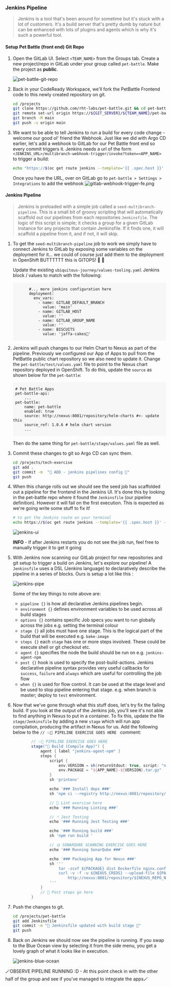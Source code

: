 ### Jenkins Pipeline

> Jenkins is a tool that's been around for sometime but it's stuck with a lot of customers. It's a build server that's pretty dumb by nature but can be enhanced with lots of plugins and agents which is why it's such a powerful tool. 

<!---
#### Jenkins access to GitLab
Jenkins needs to access repositories to see Jenkinsfile. There are multiple options to use ie username/password, SSH Keys and token (which we will going to use)

1. Login to GitLab and click on your avatar from upper left corner > Settings.
![gitlab-settings](images/gitlav-settings.png)
2. Click on Access Token and generate one.
![gitlab-access-token](images/gitlab-access-token.png)
3. Copy the newly generated token and update `ubiquitous-journey/values-tooling.yaml`
![gitlab-access-token-2](images/gitlab-access-token-2.png)

```bash
...
...
          - name: GITLAB_TOKEN
            value: ''
...
```

```bash
git add ubiquitous-journey/values-tooling.yaml
git commit -m "🥔 Gitlab Token is added 🥔"
git push
```
--->

#### Setup Pet Battle (front end) Git Repo

1. Open the GitLab UI. Select `<TEAM_NAME>` from the Groups tab. Create a new project/repo in GitLab under your group called `pet-battle`. Make the project as **public**.

    ![pet-battle-git-repo](images/pet-battle-git-repo.png)

2. Back in your CodeReady Workspace, we'll fork the PetBattle Frontend code to this newly created repository on git.

    ```bash
    cd /projects
    git clone https://github.com/rht-labs/pet-battle.git && cd pet-battle
    git remote set-url origin https://${GIT_SERVER}/${TEAM_NAME}/pet-battle.git
    git branch -M main
    git push -u origin main
    ```

3. We want to be able to tell Jenkins to run a build for every code change - welcome our good ol' friend the Webhook. Just like we did with Argo CD earlier, let's add a webhook to GitLab for our Pet Battle front end so every commit triggers it. Jenkins needs a url of the form `<JENKINS_URL>/multibranch-webhook-trigger/invoke?token=<APP_NAME>` to trigger a build:

    ```bash
    echo "https://$(oc get route jenkins --template='{{ .spec.host }}' -n ${TEAM_NAME}-ci-cd)/multibranch-webhook-trigger/invoke?token=pet-battle"
    ```

    Once you have the URL, over on GitLab go to `pet-battle > Settings > Integrations` to add the webhook 
    ![gitlab-webhook-trigger-fe.png](./images/gitlab-webhook-trigger-fe.png)

#### Jenkins Pipeline
> Jenkins is preloaded with a simple job called a `seed-multibranch-pipeline`. This is a small bit of groovy scripting that will automatically scaffold out our pipelines from each repositories `Jenkinsfile`. The logic of this script is simple; it checks a group for a given GitLab instance for any projects that contain Jenkinsfile. If it finds one, it will scaffold a pipeline from it, and if not, it will skip.

1. To get the `seed-multibranch-pipeline` job to work we simply have to connect Jenkins to GitLab by exposing some variables on the deployment for it... we could of course just add them to the deployment in OpenShift BUTTTTTT this is GITOPS! :muscle: :gun:

    Update the existing `ubiquitous-journey/values-tooling.yaml` Jenkins block / values to match with the following:

    <div class="highlight" style="background: #f7f7f7">
    <pre><code class="language-yaml">
          #... more jenkins configuration here
          deployment:
            env_vars:
              - name: GITLAB_DEFAULT_BRANCH
                value: 'main'
              - name: GITLAB_HOST
                value: '<GIT_SERVER>'
              - name: GITLAB_GROUP_NAME
                value: '<TEAM_NAME>'
              - name: BISCUITS
                value: 'jaffa-cakes🍪'
      </code></pre></div>

2. Jenkins will push changes to our Helm Chart to Nexus as part of the pipeline. Previously we configured our App of Apps to pull from the PetBattle public chart repository so we also need to update it. Change the `pet-battle/test/values.yaml` file to point to the Nexus chart repository deployed in OpenShift. To do this, update the `source` as shown below for the `pet-battle`:

    <div class="highlight" style="background: #f7f7f7">
    <pre><code class="language-yaml">
    # Pet Battle Apps
    pet-battle-api:
        ...
    pet-battle:
        name: pet-battle
        enabled: true
        source: http://nexus:8081/repository/helm-charts #<- update this
        source_ref: 1.0.6 # helm chart version
        ...
    </code></pre></div>

    Then do the same thing for `pet-battle/stage/values.yaml` file as well.
3. Commit these changes to git so Argo CD can sync them.

    ```bash
    cd /projects/tech-exercise
    git add .
    git commit -m  "🍕 ADD - jenkins pipelines config 🍕"
    git push
    ```

4. When this change rolls out we should see the seed job has scaffolded out a pipeline for the frontend in the Jenkins UI. It's done this by looking in the pet-battle repo where it found the `Jenkinsfile` (our pipeline definition). However it will fail on the first execution. This is expected as we're going write some stuff to fix it!

    ```bash
    # to get the Jenkins route on your terminal
    echo https://$(oc get route jenkins --template='{{ .spec.host }}' -n ${TEAM_NAME}-ci-cd)
    ```

    ![jenkins-ui](images/jenkins-ui.png)

    <p class="warn"><b>INFO</b> - If after Jenkins restarts you do not see the job run, feel free to manually trigger it to get it going</p>


5. With Jenkins now scanning our GitLab project for new repositories and git setup to trigger a build on Jenkins, let's explore our pipeline! A `Jenkinsfile` uses a DSL (Jenkins language) to declaratively describe the pipeline in a series of blocks. Ours is setup a lot like this :

    ![jenkins-pipe](images/jenkins-pipe.png)

    Some of the key things to note above are:
    * `pipeline {}` is how all declarative Jenkins pipelines begin.
    * `environment {}` defines environment variables to be used across all build stages
    * `options {}` contains specific Job specs you want to run globally across the jobs e.g. setting the terminal colour
    * `stage {}` all jobs must have one stage. This is the logical part of the build that will be executed e.g. `bake-image`
    * `steps {}` each `stage` has one or more steps involved. These could be execute shell or git checkout etc.
    * `agent {}` specifies the node the build should be run on e.g. `jenkins-agent-npm`
    * `post {}` hook is used to specify the post-build-actions. Jenkins declarative pipeline syntax provides very useful callbacks for `success`, `failure` and `always` which are useful for controlling the job flow
    * `when {}` is used for flow control. It can be used at the stage level and be used to stop pipeline entering that stage. e.g. when branch is master; deploy to `test` environment.

6. Now that we've gone through what this stuff does, let's try fix the failing build. If you look at the output of the Jenkins job, you'll see it's not able to find anything in Nexus to put in a container. To fix this, update the file `stage/Jenkinsfile` by adding a new `stage` which will run app compilation, producing the artifact in Nexus for us. Add the following below to the  `// 💥🔨 PIPELINE EXERCISE GOES HERE ` comment:

    ```groovy
            // 💥🔨 PIPELINE EXERCISE GOES HERE 
            stage("🧰 Build (Compile App)") {
                agent { label "jenkins-agent-npm" }
                steps {
                    script {
                        env.VERSION = sh(returnStdout: true, script: "npm run version --silent").trim()
                        env.PACKAGE = "${APP_NAME}-${VERSION}.tar.gz"
                    }
                    sh 'printenv'

                    echo '### Install deps ###'
                    sh 'npm ci --registry http://nexus:8081/repository/labs-npm'

                    // 💅 Lint exercise here
                    echo '### Running Linting ###'

                    // 🃏 Jest Testing
                    echo '### Running Jest Testing ###'

                    echo '### Running build ###'
                    sh 'npm run build '

                    // 🌞 SONARQUBE SCANNING EXERCISE GOES HERE 
                    echo '### Running SonarQube ###'

                    echo '### Packaging App for Nexus ###'
                    sh '''
                        tar -zcvf ${PACKAGE} dist Dockerfile nginx.conf
                        curl -v -f -u ${NEXUS_CREDS} --upload-file ${PACKAGE} \
                            http://nexus:8081/repository/${NEXUS_REPO_NAME}/${APP_NAME}/${PACKAGE}
                    '''
                }
                // 📰 Post steps go here
            }
    ```

7. Push the changes to git.

    ```bash
    cd /projects/pet-battle
    git add Jenkinsfile
    git commit -m "🌸 Jenkinsfile updated with build stage 🌸"
    git push
    ```

8. Back on Jenkins we should now see the pipeline is running. If you swap to the Blue Ocean view by selecting it from the side menu, you get a lovely graph of what it looks like in execution.

    ![jenkins-blue-ocean](./images/jenkins-blue-ocean.png)

🪄OBSERVE PIPELINE RUNNING :D - At this point check in with the other half of the group and see if you've managed to integrate the apps🪄
